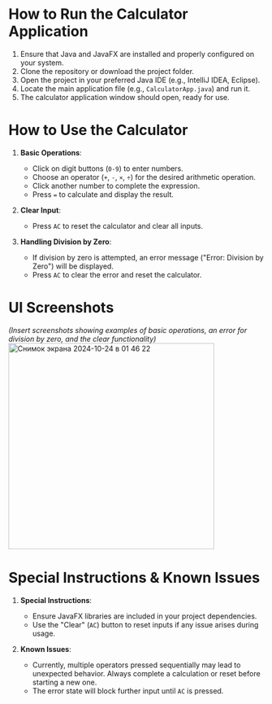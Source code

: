# How to Run the Calculator Application

1. Ensure that Java and JavaFX are installed and properly configured on your system.
2. Clone the repository or download the project folder.
3. Open the project in your preferred Java IDE (e.g., IntelliJ IDEA, Eclipse).
4. Locate the main application file (e.g., `CalculatorApp.java`) and run it.
5. The calculator application window should open, ready for use.

# How to Use the Calculator

1. **Basic Operations**:
   - Click on digit buttons (`0-9`) to enter numbers.
   - Choose an operator (`+`, `-`, `×`, `÷`) for the desired arithmetic operation.
   - Click another number to complete the expression.
   - Press `=` to calculate and display the result.
   
2. **Clear Input**:
   - Press `AC` to reset the calculator and clear all inputs.

3. **Handling Division by Zero**:
   - If division by zero is attempted, an error message ("Error: Division by Zero") will be displayed.
   - Press `AC` to clear the error and reset the calculator.

# UI Screenshots
*(Insert screenshots showing examples of basic operations, an error for division by zero, and the clear functionality)*
<img width="405" alt="Снимок экрана 2024-10-24 в 01 46 22" src="https://github.com/user-attachments/assets/4082ab56-da47-489e-9e06-83f588e4e7d9">

# Special Instructions & Known Issues

1. **Special Instructions**:
   - Ensure JavaFX libraries are included in your project dependencies.
   - Use the "Clear" (`AC`) button to reset inputs if any issue arises during usage.

2. **Known Issues**:
   - Currently, multiple operators pressed sequentially may lead to unexpected behavior. 
     Always complete a calculation or reset before starting a new one.
   - The error state will block further input until `AC` is pressed.
